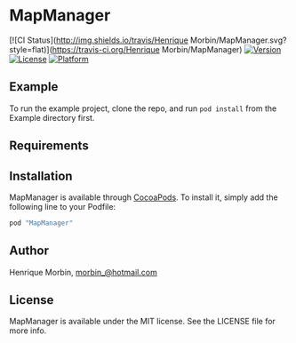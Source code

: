 # MapManager

[![CI Status](http://img.shields.io/travis/Henrique Morbin/MapManager.svg?style=flat)](https://travis-ci.org/Henrique Morbin/MapManager)
[![Version](https://img.shields.io/cocoapods/v/MapManager.svg?style=flat)](http://cocoapods.org/pods/MapManager)
[![License](https://img.shields.io/cocoapods/l/MapManager.svg?style=flat)](http://cocoapods.org/pods/MapManager)
[![Platform](https://img.shields.io/cocoapods/p/MapManager.svg?style=flat)](http://cocoapods.org/pods/MapManager)

## Example

To run the example project, clone the repo, and run `pod install` from the Example directory first.

## Requirements

## Installation

MapManager is available through [CocoaPods](http://cocoapods.org). To install
it, simply add the following line to your Podfile:

```ruby
pod "MapManager"
```

## Author

Henrique Morbin, morbin_@hotmail.com

## License

MapManager is available under the MIT license. See the LICENSE file for more info.
